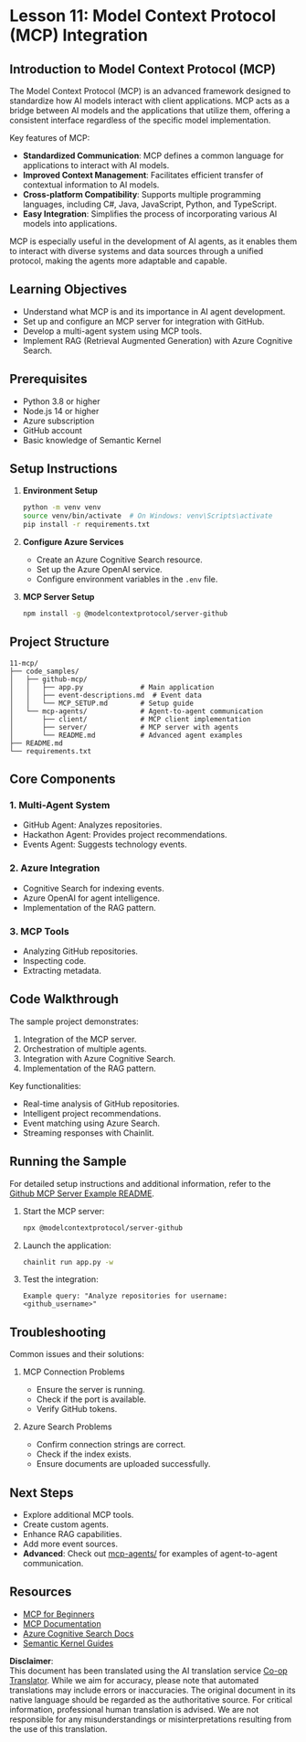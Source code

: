 <!--
CO_OP_TRANSLATOR_METADATA:
{
  "original_hash": "e255edb8423b34b4bba20263ef38f208",
  "translation_date": "2025-07-24T07:30:38+00:00",
  "source_file": "11-mcp/README.md",
  "language_code": "en"
}
-->
# Lesson 11: Model Context Protocol (MCP) Integration

## Introduction to Model Context Protocol (MCP)

The Model Context Protocol (MCP) is an advanced framework designed to standardize how AI models interact with client applications. MCP acts as a bridge between AI models and the applications that utilize them, offering a consistent interface regardless of the specific model implementation.

Key features of MCP:

- **Standardized Communication**: MCP defines a common language for applications to interact with AI models.
- **Improved Context Management**: Facilitates efficient transfer of contextual information to AI models.
- **Cross-platform Compatibility**: Supports multiple programming languages, including C#, Java, JavaScript, Python, and TypeScript.
- **Easy Integration**: Simplifies the process of incorporating various AI models into applications.

MCP is especially useful in the development of AI agents, as it enables them to interact with diverse systems and data sources through a unified protocol, making the agents more adaptable and capable.

## Learning Objectives
- Understand what MCP is and its importance in AI agent development.
- Set up and configure an MCP server for integration with GitHub.
- Develop a multi-agent system using MCP tools.
- Implement RAG (Retrieval Augmented Generation) with Azure Cognitive Search.

## Prerequisites
- Python 3.8 or higher
- Node.js 14 or higher
- Azure subscription
- GitHub account
- Basic knowledge of Semantic Kernel

## Setup Instructions

1. **Environment Setup**
   ```bash
   python -m venv venv
   source venv/bin/activate  # On Windows: venv\Scripts\activate
   pip install -r requirements.txt
   ```

2. **Configure Azure Services**
   - Create an Azure Cognitive Search resource.
   - Set up the Azure OpenAI service.
   - Configure environment variables in the `.env` file.

3. **MCP Server Setup**
   ```bash
   npm install -g @modelcontextprotocol/server-github
   ```

## Project Structure

```
11-mcp/
├── code_samples/
│   ├── github-mcp/
│   │   ├── app.py              # Main application
│   │   ├── event-descriptions.md  # Event data
│   │   └── MCP_SETUP.md        # Setup guide
│   └── mcp-agents/             # Agent-to-agent communication
│       ├── client/             # MCP client implementation
│       ├── server/             # MCP server with agents
│       └── README.md           # Advanced agent examples
├── README.md
└── requirements.txt
```

## Core Components

### 1. Multi-Agent System
- GitHub Agent: Analyzes repositories.
- Hackathon Agent: Provides project recommendations.
- Events Agent: Suggests technology events.

### 2. Azure Integration
- Cognitive Search for indexing events.
- Azure OpenAI for agent intelligence.
- Implementation of the RAG pattern.

### 3. MCP Tools
- Analyzing GitHub repositories.
- Inspecting code.
- Extracting metadata.

## Code Walkthrough

The sample project demonstrates:
1. Integration of the MCP server.
2. Orchestration of multiple agents.
3. Integration with Azure Cognitive Search.
4. Implementation of the RAG pattern.

Key functionalities:
- Real-time analysis of GitHub repositories.
- Intelligent project recommendations.
- Event matching using Azure Search.
- Streaming responses with Chainlit.

## Running the Sample

For detailed setup instructions and additional information, refer to the [Github MCP Server Example README](./code_samples/github-mcp/README.md).

1. Start the MCP server:
   ```bash
   npx @modelcontextprotocol/server-github
   ```

2. Launch the application:
   ```bash
   chainlit run app.py -w
   ```

3. Test the integration:
   ```
   Example query: "Analyze repositories for username: <github_username>"
   ```

## Troubleshooting

Common issues and their solutions:
1. MCP Connection Problems
   - Ensure the server is running.
   - Check if the port is available.
   - Verify GitHub tokens.

2. Azure Search Problems
   - Confirm connection strings are correct.
   - Check if the index exists.
   - Ensure documents are uploaded successfully.

## Next Steps
- Explore additional MCP tools.
- Create custom agents.
- Enhance RAG capabilities.
- Add more event sources.
- **Advanced**: Check out [mcp-agents/](../../../11-mcp/code_samples/mcp-agents) for examples of agent-to-agent communication.

## Resources
- [MCP for Beginners](https://aka.ms/mcp-for-beginners)  
- [MCP Documentation](https://github.com/microsoft/semantic-kernel/tree/main/python/semantic-kernel/semantic_kernel/connectors/mcp)
- [Azure Cognitive Search Docs](https://learn.microsoft.com/azure/search/)
- [Semantic Kernel Guides](https://learn.microsoft.com/semantic-kernel/)

**Disclaimer**:  
This document has been translated using the AI translation service [Co-op Translator](https://github.com/Azure/co-op-translator). While we aim for accuracy, please note that automated translations may include errors or inaccuracies. The original document in its native language should be regarded as the authoritative source. For critical information, professional human translation is advised. We are not responsible for any misunderstandings or misinterpretations resulting from the use of this translation.